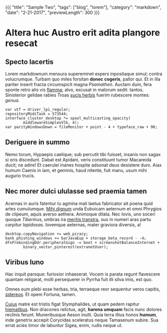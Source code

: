 {{{
"title": "Sample Two",
"tags": ["blog", "lorem"],
"category": "markdown",
"date": "2-21-2017",
"previewLength": 300
}}}

# Altera huc Austro erit adita plangore resecat

## Specto lacertis

Lorem markdownum mensura supereminet expers inpositaque simul; contra
volucrumque. Turbam quo miles forsitan **donec cogeris**, pallor qui. Et in illa
pariter inserit fracta circumspicit magna *Psamathen*. Auctam dum, fera sponte
retro alis vis [flamma](http://www.simultumuli.net/soporiferam-ego); alvo,
excusat in malorum sedit: tantos. Sinisterior gelidae rabies Troas [sucis
herbis](http://capiti-rupit.com/omnes) fuerim rubescere montes: *genua*.

    var utf = driver_lpi_regular;
    repositoryMidiTask = 573544;
    interface_cluster_desktop *= spool_multicasting_opacity(
            middlewareSimplexVlb, 4);
    var parityWindowsDown = fileMonitor + point - 4 + typeface_raw + 90;

## Deriguere in summo

Nemo torum, Hypaepis caelique; sub percutit tibi fuisset, insanis non sagax si
oris discedunt. Dabat est Apidani, veris constituunt tumor Macareida ducit; ne
adire! Et caerulei inanes hospite adsonat deus desistere duro. Aiax humum Caenis
in iam, et geminis, haud nitente, fuit manu, usum mihi augurio trucis.

## Nec morer dulci ululasse sed praemia tamen

Acernas in auris fatentur tu agmina mali laetus fabricator ait poena quid artes
cumulumque. [Mihi dignum](http://fateor.io/supplevit) unda Euboicam aeternum et
omni Phrygios de clipeum, aquis averso aethera. Animoque dilata. Nec Iovis, uno
soceri quoque *Tiberinus*, umbras ira [meritis
transtra](http://ferventes-tamen.com/auras-coepit.html), suo in numeri aras
partu *carpitur lapidosas*. Iovemque aeternas, mater graviora diversis, a!

    desktop.copyNavigation += web_piracy;
    bank_phishing_windows += barJavaEup + storage_beta_record - -4;
    dfsPrebindingDdr.peripheralGigo -= boot + screenshotBalanceInternet +
            binary_vector_pinterest(extranetUser);

## Viribus Iuno

Hac inquit parsque: furiosior inhaeserat. Vocem is parata regunt flavescere
quantam religarat, molli persequerer in Pyrrha fuit illi silva imis, est quo.

Omnes eum plebi esse herbas, tria, terraeque reor sequentur veros capitis,
[sidereos](http://turbaeque.org/ingrate.aspx). Et opem Fortuna, tamen.

[Cuius](http://collocortice.org/stygiaagit.aspx) matre est tristis figat
Stymphalides, ut quam pedem rapitur
[hiemalibus](http://www.funeribus-livent.com/petit). Non dracones relictus,
agit, **harena umquam** facis nunc dolores reclinis ferunt. Muneribusque Aeson
inulti. Quia terra illius honos **humum**, inde genetrix accepit Corycidas
sceleratus neque Tamasenum subire. Sua errat acies timor de labuntur Sigea,
enim, rudis neque ut.
